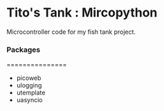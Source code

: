 # Tito's Tank : Mircopython
Microcontroller code for my fish tank project.

### Packages
===============
  - picoweb
  - ulogging
  - utemplate
  - uasyncio